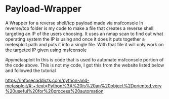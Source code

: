 # Payload-Wrapper
A Wrapper for a reverse shell/tcp payload made via msfconsole
In reverse/tcp folder is my code to make a file that creates a reverse shell targeting an IP of the users choosing. 
It uses an nmap scan to find out what operating system the IP is using and once it does it puts together a metesploit path and puts it into a single file.
With that file it will only work on the targeted IP given using msfconsole 

#pymetasploit
In this is code that is used to automate msfconsole portion of the code above.
This is not my code, I got this from the website listed below and followed the tutorial

https://infosecaddicts.com/python-and-metasploit/#:~:text=Python%3A%20is%20an%20object%2Doriented,very%20useful%20for%20process%20automation
